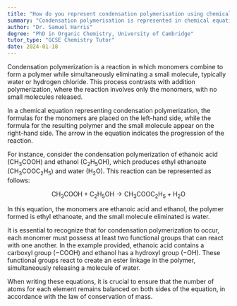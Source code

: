 ```yaml
---
title: "How do you represent condensation polymerisation using chemical equations?"
summary: "Condensation polymerisation is represented in chemical equations by showing the monomers combining and a small molecule, often water, being eliminated."
author: "Dr. Samuel Harris"
degree: "PhD in Organic Chemistry, University of Cambridge"
tutor_type: "GCSE Chemistry Tutor"
date: 2024-01-18
---
```


Condensation polymerization is a reaction in which monomers combine to form a polymer while simultaneously eliminating a small molecule, typically water or hydrogen chloride. This process contrasts with addition polymerization, where the reaction involves only the monomers, with no small molecules released.

In a chemical equation representing condensation polymerization, the formulas for the monomers are placed on the left-hand side, while the formula for the resulting polymer and the small molecule appear on the right-hand side. The arrow in the equation indicates the progression of the reaction. 

For instance, consider the condensation polymerization of ethanoic acid ($\text{CH}_3\text{COOH}$) and ethanol ($\text{C}_2\text{H}_5\text{OH}$), which produces ethyl ethanoate ($\text{CH}_3\text{COOC}_2\text{H}_5$) and water ($\text{H}_2\text{O}$). This reaction can be represented as follows:

$$
\text{CH}_3\text{COOH} + \text{C}_2\text{H}_5\text{OH} \rightarrow \text{CH}_3\text{COOC}_2\text{H}_5 + \text{H}_2\text{O}
$$

In this equation, the monomers are ethanoic acid and ethanol, the polymer formed is ethyl ethanoate, and the small molecule eliminated is water.

It is essential to recognize that for condensation polymerization to occur, each monomer must possess at least two functional groups that can react with one another. In the example provided, ethanoic acid contains a carboxyl group ($-\text{COOH}$) and ethanol has a hydroxyl group ($-\text{OH}$). These functional groups react to create an ester linkage in the polymer, simultaneously releasing a molecule of water.

When writing these equations, it is crucial to ensure that the number of atoms for each element remains balanced on both sides of the equation, in accordance with the law of conservation of mass.
    